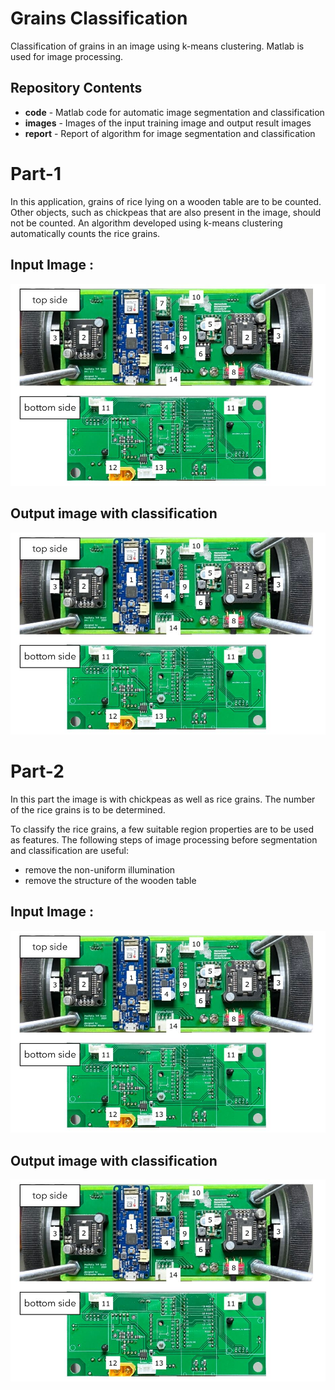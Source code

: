 # Grains Classification

Classification of grains in an image using k-means clustering. Matlab is used for image processing.


## Repository Contents
- **code** - Matlab code for automatic image segmentation and classification
- **images** - Images of the input training image and output result images
- **report** - Report of algorithm for image segmentation and classification 


# Part-1
In this application, grains of rice lying on a wooden table are to be counted. Other objects, such as
chickpeas that are also present in the image, should not be counted.
An algorithm developed using k-means clustering automatically counts the rice grains.

## Input Image :
![](https://github.com/4rchB1sh0p/Two-Wheeled-Robot/blob/main/images/mainBoard.JPG)

## Output image with classification
![](https://github.com/4rchB1sh0p/Two-Wheeled-Robot/blob/main/images/mainBoard.JPG)

# Part-2
In this part the image is with chickpeas as well as rice grains. The number of the rice grains is
to be determined.

To classify the rice grains, a few suitable region properties are to be used as features.
The following steps of image processing before segmentation and classification are useful:
- remove the non-uniform illumination
- remove the structure of the wooden table

## Input Image :
![](https://github.com/4rchB1sh0p/Two-Wheeled-Robot/blob/main/images/mainBoard.JPG)

## Output image with classification
![](https://github.com/4rchB1sh0p/Two-Wheeled-Robot/blob/main/images/mainBoard.JPG)
